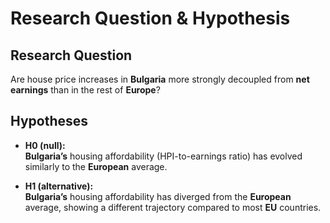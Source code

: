 # Research Question & Hypothesis

## Research Question
Are house price increases in **Bulgaria** more strongly decoupled from **net earnings** than in the rest of **Europe**?

## Hypotheses
- **H0 (null):**  
  **Bulgaria’s** housing affordability (HPI-to-earnings ratio) has evolved similarly to the **European** average.

- **H1 (alternative):**  
  **Bulgaria’s** housing affordability has diverged from the **European** average, showing a different trajectory compared to most **EU** countries.
